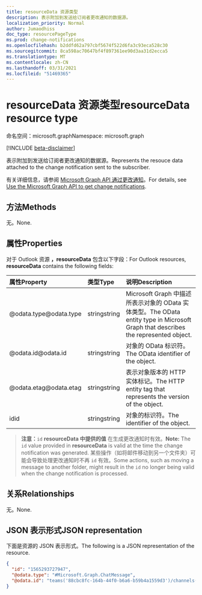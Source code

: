 ```yaml
---
title: resourceData 资源类型
description: 表示附加到发送给订阅者更改通知的数据源。
localization_priority: Normal
author: Jumaodhiss
doc_type: resourcePageType
ms.prod: change-notifications
ms.openlocfilehash: b2ddfd62a797cbf5674f522d6fa3c93eca528c30
ms.sourcegitcommit: 8ca598ac70647bf4f897361ee90d3aa31d2ecca5
ms.translationtype: MT
ms.contentlocale: zh-CN
ms.lasthandoff: 03/31/2021
ms.locfileid: "51469365"
---
```

# <a name="resourcedata-resource-type"></a><span data-ttu-id="bc684-103">resourceData 资源类型</span><span class="sxs-lookup"><span data-stu-id="bc684-103">resourceData resource type</span></span>

<span data-ttu-id="bc684-104">命名空间：microsoft.graph</span><span class="sxs-lookup"><span data-stu-id="bc684-104">Namespace: microsoft.graph</span></span>

[!INCLUDE [beta-disclaimer](../../includes/beta-disclaimer.md)]

<span data-ttu-id="bc684-105">表示附加到发送给订阅者更改通知的数据源。</span><span class="sxs-lookup"><span data-stu-id="bc684-105">Represents the resouce data attached to the change notification sent to the subscriber.</span></span>

<span data-ttu-id="bc684-106">有关详细信息，请参阅 [Microsoft Graph API 通过更改通知](webhooks.md)。</span><span class="sxs-lookup"><span data-stu-id="bc684-106">For details, see [Use the Microsoft Graph API to get change notifications](webhooks.md).</span></span>

## <a name="methods"></a><span data-ttu-id="bc684-107">方法</span><span class="sxs-lookup"><span data-stu-id="bc684-107">Methods</span></span>

<span data-ttu-id="bc684-108">无。</span><span class="sxs-lookup"><span data-stu-id="bc684-108">None.</span></span>

## <a name="properties"></a><span data-ttu-id="bc684-109">属性</span><span class="sxs-lookup"><span data-stu-id="bc684-109">Properties</span></span>

<span data-ttu-id="bc684-110">对于 Outlook 资源 **，resourceData** 包含以下字段：</span><span class="sxs-lookup"><span data-stu-id="bc684-110">For Outlook resources, **resourceData** contains the following fields:</span></span>

| <span data-ttu-id="bc684-111">属性</span><span class="sxs-lookup"><span data-stu-id="bc684-111">Property</span></span> | <span data-ttu-id="bc684-112">类型</span><span class="sxs-lookup"><span data-stu-id="bc684-112">Type</span></span> | <span data-ttu-id="bc684-113">说明</span><span class="sxs-lookup"><span data-stu-id="bc684-113">Description</span></span> |
|:---------|:-----|:------------|
| <span data-ttu-id="bc684-114">@odata.type</span><span class="sxs-lookup"><span data-stu-id="bc684-114">@odata.type</span></span> | <span data-ttu-id="bc684-115">string</span><span class="sxs-lookup"><span data-stu-id="bc684-115">string</span></span> | <span data-ttu-id="bc684-116">Microsoft Graph 中描述所表示对象的 OData 实体类型。</span><span class="sxs-lookup"><span data-stu-id="bc684-116">The OData entity type in Microsoft Graph that describes the represented object.</span></span> |
| <span data-ttu-id="bc684-117">@odata.id</span><span class="sxs-lookup"><span data-stu-id="bc684-117">@odata.id</span></span> | <span data-ttu-id="bc684-118">string</span><span class="sxs-lookup"><span data-stu-id="bc684-118">string</span></span> | <span data-ttu-id="bc684-119">对象的 OData 标识符。</span><span class="sxs-lookup"><span data-stu-id="bc684-119">The OData identifier of the object.</span></span> |
| <span data-ttu-id="bc684-120">@odata.etag</span><span class="sxs-lookup"><span data-stu-id="bc684-120">@odata.etag</span></span> | <span data-ttu-id="bc684-121">string</span><span class="sxs-lookup"><span data-stu-id="bc684-121">string</span></span> | <span data-ttu-id="bc684-122">表示对象版本的 HTTP 实体标记。</span><span class="sxs-lookup"><span data-stu-id="bc684-122">The HTTP entity tag that represents the version of the object.</span></span> |
| <span data-ttu-id="bc684-123">id</span><span class="sxs-lookup"><span data-stu-id="bc684-123">id</span></span> | <span data-ttu-id="bc684-124">string</span><span class="sxs-lookup"><span data-stu-id="bc684-124">string</span></span> | <span data-ttu-id="bc684-125">对象的标识符。</span><span class="sxs-lookup"><span data-stu-id="bc684-125">The identifier of the object.</span></span> |

> <span data-ttu-id="bc684-126">**注意：**`id` **resourceData 中提供的值** 在生成更改通知时有效。</span><span class="sxs-lookup"><span data-stu-id="bc684-126">**Note:** The `id` value provided in **resourceData** is valid at the time the change notification was generated.</span></span> <span data-ttu-id="bc684-127">某些操作（如将邮件移动到另一个文件夹）可能会导致处理更改通知时不再 `id` 有效。</span><span class="sxs-lookup"><span data-stu-id="bc684-127">Some actions, such as moving a message to another folder, might result in the `id` no longer being valid when the change notification is processed.</span></span>

## <a name="relationships"></a><span data-ttu-id="bc684-128">关系</span><span class="sxs-lookup"><span data-stu-id="bc684-128">Relationships</span></span>

<span data-ttu-id="bc684-129">无。</span><span class="sxs-lookup"><span data-stu-id="bc684-129">None.</span></span>

## <a name="json-representation"></a><span data-ttu-id="bc684-130">JSON 表示形式</span><span class="sxs-lookup"><span data-stu-id="bc684-130">JSON representation</span></span>

<span data-ttu-id="bc684-131">下面是资源的 JSON 表示形式。</span><span class="sxs-lookup"><span data-stu-id="bc684-131">The following is a JSON representation of the resource.</span></span>

<!-- {
  "blockType": "resource",
  "optionalProperties": [

  ],
  "@odata.type": "microsoft.graph.resourceData"
}-->

```json
{
  "id": "1565293727947",
  "@odata.type": "#Microsoft.Graph.ChatMessage",
  "@odata.id": "teams('88cbc8fc-164b-44f0-b6a6-b59b4a1559d3')/channels('19:8d9da062ec7647d4bb1976126e788b47@thread.tacv2')/messages('1565293727947')/replies('1565293727947')"
}
```

<!-- uuid: eb6c98ec-8257-4826-910e-5c603265257f
2020-05-25 14:57:30 UTC -->
<!--
{
  "type": "#page.annotation",
  "description": "change notification resource data resource",
  "keywords": "",
  "section": "documentation",
  "tocPath": "",
  "suppressions": []
}
-->


